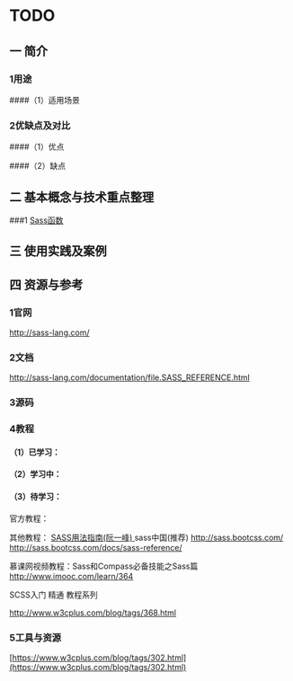 # TODO

## 一 简介

### 1用途
####（1）适用场景


### 2优缺点及对比
####（1）优点

####（2）缺点


## 二 基本概念与技术重点整理

###1 [Sass函数](/qian-duan-ji-zhu-xue-xi-zong-jie-zheng-li/qian-duan-kuang-jia-yu-lei-ku/cssyu-chu-li/sassscss/sasshan-shu.md)


## 三 使用实践及案例

## 

## 四 资源与参考

### 1官网
http://sass-lang.com/


### 2文档
http://sass-lang.com/documentation/file.SASS_REFERENCE.html

### 3源码

### 4教程
#### （1）已学习：



#### （2）学习中：



#### （3）待学习：
官方教程：


其他教程：
[SASS用法指南(阮一峰)
](http://www.ruanyifeng.com/blog/2012/06/sass.html)
sass中国(推荐)
http://sass.bootcss.com/
http://sass.bootcss.com/docs/sass-reference/

慕课网视频教程：Sass和Compass必备技能之Sass篇
http://www.imooc.com/learn/364

SCSS入门 精通 教程系列
http://www.w3cplus.com/blog/tags/368.html


### 5工具与资源

[https://www.w3cplus.com/blog/tags/302.html](https://www.w3cplus.com/blog/tags/302.html)

